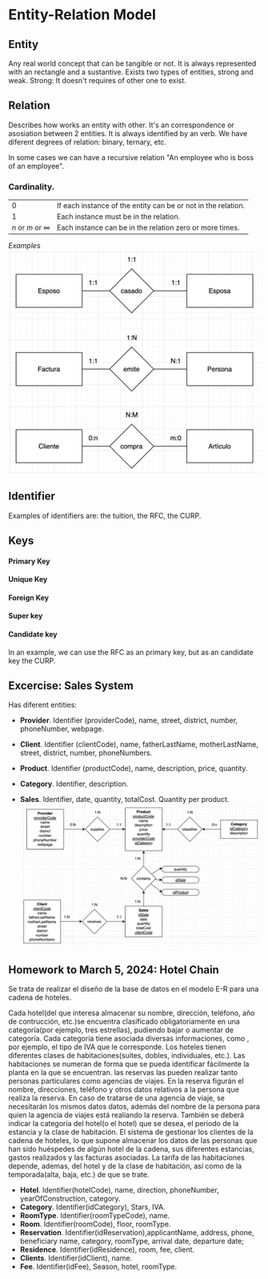 # Entity-Relation Model

## Entity
Any real world concept that can be tangible or not.
It is always represented with an rectangle and a sustantive.
Exists two types of entities, strong and weak.
Strong: It doesn't requires of other one to exist.


## Relation
Describes how works an entity with other. It's an correspondence or asosiation between 2 entities.
It is always identified by an verb.
We have diferent degrees of relation: binary, ternary, etc.

In some cases we can have a recursive relation "An employee who is boss of an employee".

### Cardinality.
| | |
|-|-|
| $0$ | If each instance of the entity can be or not in the relation. |
| $1$ | Each instance must be in the relation. |
| $n$ or $m$ or $∞$ | Each instance can be in the relation zero or more times. |

*Examples* 
![alt text](image.png)
## Identifier
Examples of identifiers are: the tuition, the RFC, the CURP.

## Keys
#### Primary Key
#### Unique Key
#### Foreign Key
#### Super key
#### Candidate key

In an example, we can use the RFC as an primary key, but as an candidate key the CURP.


## Excercise: Sales System 
Has diferent entities:
* **Provider**. Identifier (providerCode), name, street, district, number, phoneNumber, webpage.

* **Client**. Identifier (clientCode), name, fatherLastName, motherLastName, street, district, number, phoneNumbers.

* **Product**. Identifier (productCode), name, description, price, quantity.

* **Category**. Identifier, description.

* **Sales**. Identifier, date, quantity, totalCost.
    Quantity per product.
![alt text](image-1.png)

## Homework to March 5, 2024: Hotel Chain
Se trata de realizar el diseño de la base de datos en el modelo E-R para una cadena de hoteles.

Cada hotel(del que interesa almacenar su nombre, dirección, teléfono, año de contrucción, etc.)se encuentra clasificado obligatoriamente en una categoría(por ejemplo, tres estrellas), pudiendo bajar o aumentar de categoría. Cada categoría tiene asociada diversas informaciones, como , por ejemplo, el tipo de IVA que le corresponde.
Los hoteles tienen diferentes clases de habitaciones(suites, dobles, individuales, etc.). Las habitaciones se numeran de forma que se pueda identificar fácilmente la planta en la que se encuentran.
las reservas las pueden realizar tanto personas particulares como agencias de viajes. En la reserva figurán el nombre, direcciones, teléfono y otros datos relativos a la persona que realiza la reserva. En caso de tratarse de una agencia de viaje, se necesitarán los mismos datos datos, además del nombre de la persona para quien la agencia de viajes está realiando la reserva. También se deberá indicar la categoría del hotel(o el hotel) que se desea, el periodo de la estancia y la clase de habitación.
El sistema de gestionar los clientes de la cadena de hoteles, lo que supone almacenar los datos de las personas que han sido huéspedes de algún hotel de la cadena, sus diferentes estancias, gastos realizados y las facturas asociadas.
La tarifa de las habitaciones depende, ademas, del hotel y de la clase de habitación, así como de la temporada(alta, baja, etc.) de que se trate.

* **Hotel**. Identifier(hotelCode), name, direction, phoneNumber, yearOfConstruction, category.
* **Category**. Identifier(idCategory), Stars, IVA.
* **RoomType**. Identifier(roomTypeCode), name.
* **Room**. Identifier(roomCode), floor, roomType.
* **Reservation**. Identifier(idReservation),applicantName, address, phone, beneficiary name, category, roomType, arrival date, departure date;
* **Residence**. Identifier(idResidence), room, fee, client.
* **Clients**. Identifier(idClient), name.
* **Fee**. Identifier(idFee), Season, hotel, roomType.